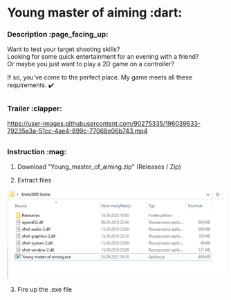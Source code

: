 <h1>Young master of aiming :dart:</h1>

<h3>Description :page_facing_up:</h3>

Want to test your target shooting skills?  
Looking for some quick entertainment for an evening with a friend?  
Or maybe you just want to play a 2D game on a controller?  

If so, you've come to the perfect place. My game meets all these requirements. :heavy_check_mark:

<h2></h2>
<h3>Trailer :clapper:</h3>



https://user-images.githubusercontent.com/90275335/196039633-79235a3a-51cc-4ae4-899c-77068e06b743.mp4



<h2></h2>
<h3>Instruction :mag:</h3>

1) Download "Young_master_of_aiming.zip" (Releases / Zip)

2) Extract files

![Game Folder](./readme/image_1.jpg)

3) Fire up the .exe file

